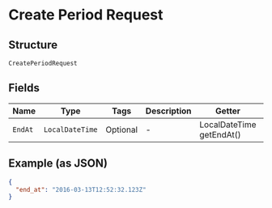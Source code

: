 
# Create Period Request

## Structure

`CreatePeriodRequest`

## Fields

| Name | Type | Tags | Description | Getter | Setter |
|  --- | --- | --- | --- | --- | --- |
| `EndAt` | `LocalDateTime` | Optional | - | LocalDateTime getEndAt() | setEndAt(LocalDateTime endAt) |

## Example (as JSON)

```json
{
  "end_at": "2016-03-13T12:52:32.123Z"
}
```

